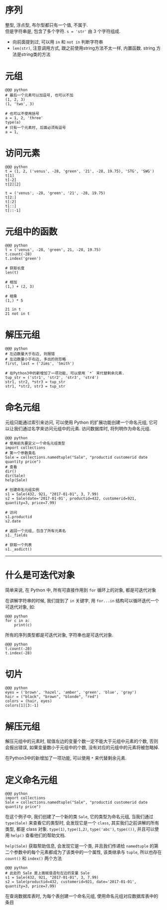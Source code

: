 # 序列
整型, 浮点型, 布尔型都只有一个值, 不属于.  
但是字符串是, 包含了多个字符. `s = 'str'` 由 3 个字符组成.

- 向前面提到过, 可以用 `in` 和 `not in` 判断字符串
- `len(str)`, 注意调用方式, 跟之前使用string方法不太一样, 内置函数. string 方法是string类的方法

# 元组
    @@@ python
    # 最后一个元素可以加逗号, 也可以不加
    (1, 2, 3)
    (1, 'two', 3)

    # 也可以不使用括号
    a = 1, 2, 'three'
    type(a)
    # 只有一个元素时, 后面必须有逗号
    a = 1,

# 访问元素
    @@@ python
    t = (1, 2, ('venus', -28, 'green', '21', -28, 19.75), 'STG', 'SWG')
    t[1]
    t[-2]
    t[2][2]

    t = ('venus', -28, 'green', '21', -28, 19.75)
    t[2:]
    t[:2]
    t[::]
    t[::-1]

# 元组中的函数
    @@@ python
    t = ('venus', -28, 'green', 21, -28, 19.75)
    t.count(-28)
    t.index('green')

    # 获取长度
    len(t)

    # 相加
    (1,) + (2, 3)

    # 相乘
    (1,) * 5

    21 in t
    21 not in t

# 解压元组
    @@@ python
    # 左边数量大于右边, 则报错
    # 左边数量小于右边, 多出的则忽略
    first, last = ('Jims', 'Smith')

    # 在Python3中的新增加了一项功能, 可以使用 `*` 来代替剩余元素.
    tup_str = ('str1', 'str2', 'str3', 'str4')
    str1, str2, *str3 = tup_str
    str1, *str2, str3 = tup_str

# 命名元组

元组只能通过索引来访问, 可以使用 Python 的扩展功能创建一个命名元组, 它可以让我们通过名字来访问元组中的元素. 访问数据库时, 将列明作为命名元组.

    @@@ python
    # 使用前先要定义一个命名元组类型
    import collections
    # 第一个参数类名
    Sale = collections.namedtuple("Sale", "productid customerid date quantity price")
    # 查看
    dir()
    dir(Sale)
    help(Sale)

    # 创建命名元组实例
    s1 = Sale(432, 921, "2017-01-01", 3, 7.99)
    s2 = Sale(date='2017-01-01', productid=432, customerid=921, quantity=3, price=7.99)

    # 访问
    s1.productid
    s2.date

    # 返回一个元组, 包含了所有元素名
    s1._fields

    # 获取一个列表
    s1._asdict()

---

# 什么是可迭代对象

简单来说, 在 Python 中, 所有可直接作用到 `for` 循环上的对象, 都是可迭代对象

在讲解字符串的时候, 我们提到了 `in` 关键字, 用 `for...in` 结构可以循环迭代一个可迭代对象, 如:

    @@@ python
    for c in a:
        print(c)

所有的序列类型都是可迭代对象, 字符串也是可迭代对象.

    @@@ python
    t.count(-28)
    t.index(-28)

# 切片
    @@@ python
    eyes = ('brown', 'hazel', 'amber', 'green', 'blue', 'gray')
    hair = ("black", "brown", "blonde", "red")
    colors = (hair, eyes)
    colors[1][3:-1]

# 解压元组
解压元组中的元素时, 赋值左边的变量个数一定不能大于元组中元素的个数, 否则会报出错误, 如果变量数小于元组中的个数, 没有对应的元组中的元素将被忽略掉.

在Python3中的新增加了一项功能, 可以使用 `*` 来代替剩余元素.

# 定义命名元组

    @@@ python
    import collections
    Sale = collections.namedtuple("Sale", "productid customerid date quantity price")

在这个例子中, 我们创建了一个新的类 `Sale`, 它的类型为命名元组, 当我们通过 `type(Sale)` 来查看它的类型时, 会发现它是一个 `class`, 其实我们之前讲解的所有类型, 都是 class 对象. `type(1)`, `type(1,2)`, `type('abc')`, `type(())`, 并且可以使用 `help()` 查看他们的帮助文档.

`help(Sale)` 获取帮助信息, 会发现它是一个类, 并且我们传递给 `namedtuple` 的第二个参数中的每个元素都成为了该类中的一个属性, 该类继承与 `tuple`, 所以也存在 `count()` 和 `index()` 两个方法

    @@@ python
    # 此处的 Sale 是上面赋值语句左边的变量 Sale
    s1 = Sale(432, 921, "2017-01-01", 3, 7.99)
    s2 = Sale(productid=432, customerid=921, date='2017-01-01', quantity=3, price=7.99)

在查询数据库表时, 为每个表创建一个命名元组, 使用命名元组对应数据库表中的条目